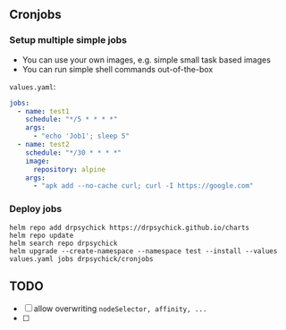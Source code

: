 ## Cronjobs

### Setup multiple simple jobs
* You can use your own images, e.g. simple small task based images
* You can run simple shell commands out-of-the-box

`values.yaml`:
```yaml
jobs:
  - name: test1
    schedule: "*/5 * * * *"
    args:
      - "echo 'Job1'; sleep 5"
  - name: test2
    schedule: "*/30 * * * *"
    image:
      repository: alpine
    args:
      - "apk add --no-cache curl; curl -I https://google.com"
```

### Deploy jobs
```shell
helm repo add drpsychick https://drpsychick.github.io/charts
helm repo update
helm search repo drpsychick
helm upgrade --create-namespace --namespace test --install --values values.yaml jobs drpsychick/cronjobs
```

## TODO
* [ ] allow overwriting `nodeSelector, affinity, ...`
* [ ] 